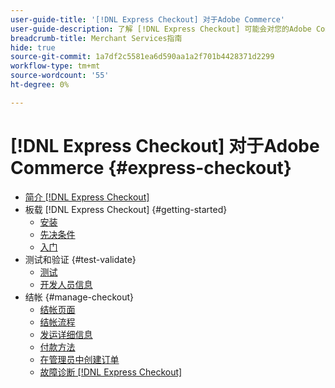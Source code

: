 ```yaml
---
user-guide-title: '[!DNL Express Checkout] 对于Adobe Commerce'
user-guide-description: 了解 [!DNL Express Checkout] 可能会对您的Adobe Commerce实例以及如何成功载入和设置扩展有所帮助。
breadcrumb-title: Merchant Services指南
hide: true
source-git-commit: 1a7df2c5581ea6d590aa1a2f701b4428371d2299
workflow-type: tm+mt
source-wordcount: '55'
ht-degree: 0%

---
```



# [!DNL Express Checkout] 对于Adobe Commerce {#express-checkout}

- [简介 [!DNL Express Checkout]](overview.md)
- 板载 [!DNL Express Checkout] {#getting-started}
   - [安装](install.md)
   - [先决条件](prerequisites.md)
   - [入门](onboarding.md)
- 测试和验证 {#test-validate}
   - [测试](testing.md)
   - [开发人员信息](developer.md)
- 结帐 {#manage-checkout}
   - [结帐页面](checkout-page.md)
   - [结帐流程](checkout-flow.md)
   - [发运详细信息](shipping-details.md)
   - [付款方法](payment-methods.md)
   - [在管理员中创建订单](create-order-admin.md)
   - [故障诊断 [!DNL Express Checkout]](troubleshooting.md)

